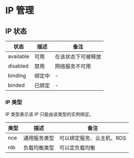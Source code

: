 # IP 管理

## IP 状态

|    状态   |  描述  |        备注        |
|-----------|--------|--------------------|
| available | 可用   | 在该状态下可被释放 |
| disabled  | 禁用   | 网络服务不可用     |
| binding   | 绑定中 | -                  |
| binded    | 已绑定 | -                  |

### IP 类型

IP 类型表示该 IP 只能由该类型的实例绑定。

| 类型 |     描述     |            备注           |
|------|--------------|---------------------------|
| nce  | 通用服务类型 | 可以绑定服务、云主机、RDS |
| nlb  | 负载均衡类型 | 可以定负载均衡            |